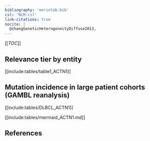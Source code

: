 ```yaml
---
bibliography: 'morinlab.bib'
csl: 'NLM.csl'
link-citations: true
nocite: |
  @zhangGeneticHeterogeneityDiffuse2013, 
---
```


[[_TOC_]]




## Relevance tier by entity

[[include:tables/table1_ACTN1]]

## Mutation incidence in large patient cohorts (GAMBL reanalysis)

[[include:tables/DLBCL_ACTN1]]

[[include:tables/mermaid_ACTN1.md]]

## References


